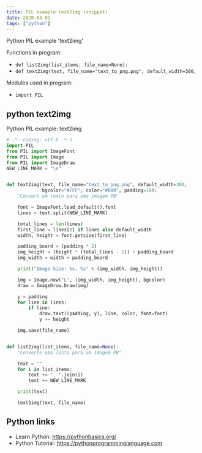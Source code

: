 ```yaml
---
title: PIL example text2img (snippet)
date: 2020-03-02
tags: ["python"]
---
```

Python PIL example 'text2img'

Functions in program: 
* `def list2img(list_items, file_name=None):`
* `def text2img(text, file_name="text_to_png.png", default_width=300,`

Modules used in program: 
* `import PIL`

## python text2img

Python PIL example: text2img

```python
# -*- coding: utf-8 -*-s
import PIL
from PIL import ImageFont
from PIL import Image
from PIL import ImageDraw
NEW_LINE_MARK = "\n"


def text2img(text, file_name="text_to_png.png", default_width=300,
             bgcolor="#FFF", color="#000", padding=10):
    "Convert um texto para uma imagem PB"

    font = ImageFont.load_default().font
    lines = text.split(NEW_LINE_MARK)

    total_lines = len(lines)
    first_line = lines[0] if lines else default_width
    width, height = font.getsize(first_line)

    padding_board = (padding * 2)
    img_height = (height * (total_lines - 1)) + padding_board
    img_width = width + padding_board

    print("Image Size: %s, %s" % (img_width, img_height))

    img = Image.new("L", (img_width, img_height), bgcolor)
    draw = ImageDraw.Draw(img)

    y = padding
    for line in lines:
        if line:
            draw.text((padding, y), line, color, font=font)
            y += height

    img.save(file_name)


def list2img(list_items, file_name=None):
    "Converte uma lista para um imagem PB"

    text = ""
    for i in list_items:
        text += ", ".join(i)
        text += NEW_LINE_MARK

    print(text)

    text2img(text, file_name)


```

## Python links

- Learn Python: https://pythonbasics.org/
- Python Tutorial: https://pythonprogramminglanguage.com
